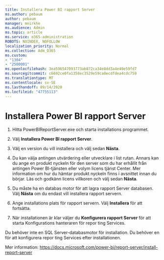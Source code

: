 ```yaml
---
title: Installera Power BI rapport Server
ms.author: pebaum
author: pebaum
manager: mnirkhe
ms.audience: Admin
ms.topic: article
ms.service: o365-administration
ROBOTS: NOINDEX, NOFOLLOW
localization_priority: Normal
ms.collection: Adm_O365
ms.custom:
- "1304"
- "2500001"
ms.openlocfilehash: 3ea596547093773ab872ca34e8dd3a4e49e59fd7
ms.sourcegitcommit: c6692ce0fa1358ec3529e59ca0ecdfdea4cdc759
ms.translationtype: MT
ms.contentlocale: sv-SE
ms.lasthandoff: 09/14/2020
ms.locfileid: "47755113"
---
```

# <a name="install-power-bi-report-server"></a>Installera Power BI rapport Server

1. Hitta PowerBIReportServer.exe och starta installations programmet.

2. Välj **Installera Power BI rapport Server**.

3. Välj en version du vill installera och välj sedan **Nästa**.

4. Du kan välja antingen utvärdering eller utvecklare i list rutan.  Annars kan du ange en produkt nyckeln för den server som du har erhållit från antingen Power BI-tjänsten eller volym licens tjänst Center. Mer information om hur du hämtar produkt nyckeln finns i avsnittet innan du börjar. Läs och godkänn licens villkoren och välj sedan **Nästa**.

5. Du måste ha en databas motor för att lagra rapport Server databasen. Välj **Nästa** om du endast vill installera rapport servern.

6. Ange installations plats för rapport servern. Välj **Installera** för att fortsätta.

7. När installationen är klar väljer du **Konfigurera rapport Server** för att starta Konfigurations hanteraren för repor ting Services.

Du behöver inte en SQL Server-databasmotor för installation. Du behöver en för att konfigurera repor ting Services efter installationen.

Mer information: https://docs.microsoft.com/power-bi/report-server/install-report-server
